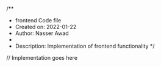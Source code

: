 /**
 * frontend Code file
 * Created on: 2022-01-22
 * Author: Nasser Awad
 *
 * Description: Implementation of frontend functionality
 */
 
// Implementation goes here


